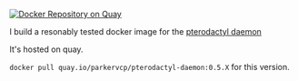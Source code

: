 [![Docker Repository on Quay](https://quay.io/repository/parkervcp/pterodactyl-daemon/status "Docker Repository on Quay")](https://quay.io/repository/parkervcp/pterodactyl-daemon)

I build a resonably tested docker image for the [pterodactyl daemon](https://github.com/pterodactyl/daemon)

It's hosted on quay.

`docker pull quay.io/parkervcp/pterodactyl-daemon:0.5.X` for this version.